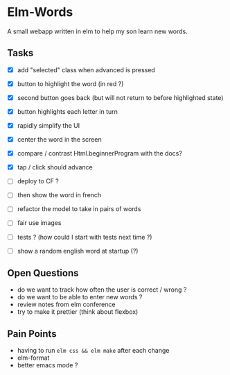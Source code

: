 Elm-Words
=========

A small webapp written in elm to help my son learn new words.


Tasks
-----
* [x] add "selected" class when advanced is pressed
* [x] button to highlight the word (in red ?)
* [x] second button goes back (but will not return to before highlighted state)
* [x] button highlights each letter in turn
* [x] rapidly simplify the UI
* [x] center the word in the screen
* [x] compare / contrast Html.beginnerProgram with the docs?
* [x] tap / click should advance
* [ ] deploy to CF ?
* [ ] then show the word in french
* [ ] refactor the model to take in pairs of words
* [ ] fair use images
* [ ] tests ? (how could I start with tests next time ?)
* [ ] show a random english word at startup (?)


Open Questions
--------------
* do we want to track how often the user is correct / wrong ?
* do we want to be able to enter new words ?
* review notes from elm conference
* try to make it prettier (think about flexbox)


Pain Points
-----------
* having to run `elm css && elm make` after each change
* elm-format
* better emacs mode ?
